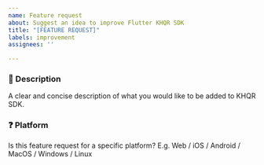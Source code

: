 ```yaml
---
name: Feature request
about: Suggest an idea to improve Flutter KHQR SDK
title: "[FEATURE REQUEST]"
labels: improvement
assignees: ''

---
```


### :speech_balloon: Description
A clear and concise description of what you would like to be added to KHQR SDK.

### :question: Platform
Is this feature request for a specific platform? E.g. Web / iOS / Android / MacOS / Windows / Linux
